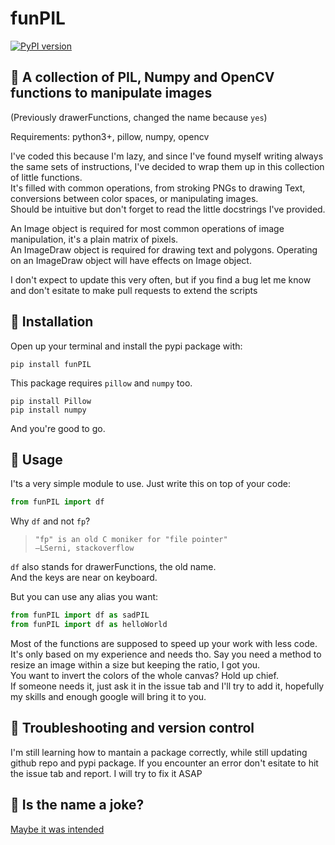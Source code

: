 # funPIL  

[![PyPI version](https://badge.fury.io/py/funPIL.svg)](https://badge.fury.io/py/funPIL)  

## 🎈 A collection of PIL, Numpy and OpenCV functions to manipulate images


(Previously drawerFunctions, changed the name because `yes`)

Requirements: python3+, pillow, numpy, opencv

I've coded this because I'm lazy, and since I've found myself writing always the same sets of instructions, I've decided to wrap them up in this collection of little functions.  
It's filled with common operations, from stroking PNGs to drawing Text, conversions between color spaces, or manipulating images.  
Should be intuitive but don't forget to read the little docstrings I've provided.  

An Image object is required for most common operations of image manipulation, it's a plain matrix of pixels.  
An ImageDraw object is required for drawing text and polygons. Operating on an ImageDraw object will have effects on Image object.  

I don't expect to update this very often, but if you find a bug let me know and don't esitate to make pull requests to extend the scripts

## 🔧 Installation
Open up your terminal and install the pypi package with:
```console
pip install funPIL
```

This package requires `pillow` and `numpy` too.  
```console
pip install Pillow
pip install numpy
```

And you're good to go.

## 🎨 Usage

I'ts a very simple module to use.
Just write this on top of your code:
```python
from funPIL import df
```

Why `df` and not `fp`?
> `"fp" is an old C moniker for "file pointer"`  
> `–LSerni, stackoverflow `  

`df` also stands for drawerFunctions, the old name.  
And the keys are near on keyboard.  

But you can use any alias you want:  
```python
from funPIL import df as sadPIL
from funPIL import df as helloWorld
```

Most of the functions are supposed to speed up your work with less code. It's only based on my experience and needs tho. Say you need a method to resize an image within a size but keeping the ratio, I got you.  
You want to invert the colors of the whole canvas? Hold up chief.  
If someone needs it, just ask it in the issue tab and I'll try to add it, hopefully my skills and enough google will bring it to you. 

## 👷 Troubleshooting and version control

I'm still learning how to mantain a package correctly, while still updating github repo and pypi package.
If you encounter an error don't esitate to hit the issue tab and report.
I will try to fix it ASAP


## 💊 Is the name a joke?

[Maybe it was intended](https://www.urbandictionary.com/define.php?term=fun%20pills)